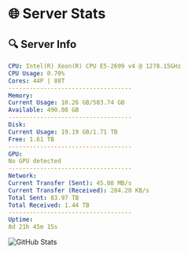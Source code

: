 # 🌐 Server Stats
## 🔍 Server Info
```yaml
CPU: Intel(R) Xeon(R) CPU E5-2699 v4 @ 1278.15GHz
CPU Usage: 0.70%
Cores: 44P | 88T
-----------------------------------
Memory:
Current Usage: 10.26 GB/503.74 GB
Available: 490.08 GB
-----------------------------------
Disk:
Current Usage: 19.19 GB/1.71 TB
Free: 1.61 TB
-----------------------------------
GPU:
No GPU detected
-----------------------------------
Network:
Current Transfer (Sent): 45.08 MB/s
Current Transfer (Received): 284.20 KB/s
Total Sent: 83.97 TB
Total Received: 1.44 TB
-----------------------------------
Uptime:
8d 21h 45m 15s
```
![GitHub Stats](https://img.shields.io/badge/Updated-2025-02-16_20:28:33-blue)